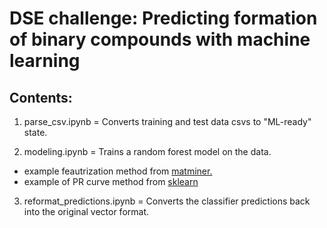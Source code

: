 # DSE challenge: Predicting formation of binary compounds with machine learning 

## Contents:

1. parse_csv.ipynb = Converts training and test data csvs to "ML-ready" state.

2. modeling.ipynb = Trains a random forest model on the data.
- example feautrization method from [matminer.](https://github.com/hackingmaterials/matminer_examples/blob/master/matminer_examples/machine_learning-nb/bulk_modulus.ipynb)
- example of PR curve method from [sklearn](https://scikit-learn.org/stable/auto_examples/model_selection/plot_precision_recall.html)

3. reformat_predictions.ipynb = Converts the classifier predictions back into the original vector format.